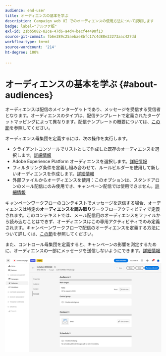 ```yaml
---
audience: end-user
title: オーディエンスの基本を学ぶ
description: Campaign web UI でのオーディエンスの使用方法について説明します
badge: label="アルファ版"
exl-id: 21bb5082-82ce-47d6-a4d4-becf44490f13
source-git-commit: fb6e389c25aebae8bfc17c4d88e33273aac427dd
workflow-type: tm+mt
source-wordcount: '214'
ht-degree: 100%

---
```



# オーディエンスの基本を学ぶ {#about-audiences}

<!--
Audience only created for the delivery, not available later-->


<!--
Three ways:
* existing audience

Campaign or AEP Audiences

* create new on the fly

query like AEP segment builder (same component with campaign data)

* import from file

show use case with a new audience creation (or import from file?)

control groups like acc: exract, random, based on attribute
-->


オーディエンスは配信のメインターゲットであり、メッセージを受信する受信者となります。オーディエンスのタイプは、配信テンプレートで定義されたターゲットマッピングによって異なります。配信テンプレートの概要については、[この節](../msg/delivery-template.md)を参照してください。

オーディエンス母集団を定義するには、次の操作を実行します。

* クライアントコンソールでリストとして作成した既存のオーディエンスを選択します。[詳細情報](add-audience.md)
* Adobe Experience Platform オーディエンスを選択します。[詳細情報](aep-audience.md)
* フィルタリング条件を定義し組み合わせて、ルールビルダーを使用して新しいオーディエンスを作成します。[詳細情報](segment-builder.md)
* 外部ファイルからオーディエンスを使用：このオプションは、スタンドアロンのメール配信にのみ使用でき、キャンペーン配信では使用できません。[詳細情報](file-audience.md)

キャンペーンワークフローのコンテキストでメッセージを送信する場合、オーディエンスは特定の&#x200B;**オーディエンスを読み取り**&#x200B;ワークフローアクティビティで定義されます。このコンテキストでは、メール配信用のオーディエンスをファイルから読み込むことはできず、オーディエンスはこの専用アクティビティでのみ定義されます。キャンペーンワークフローで配信のオーディエンスを定義する方法について詳しくは、[この節](../workflows/orchestrate-activities.md)を参照してください。

また、コントロール母集団を定義すると、キャンペーンの影響を測定するために、オーディエンスの一部にメッセージを送信しないようにできます。[詳細情報](control-group.md)

![](assets/about-audience.png)

